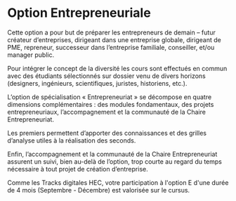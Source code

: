 <!-- TITLE: Option E -->
<!-- SUBTITLE: A quick summary of Option E -->

# Option Entrepreneuriale

Cette option a pour but de préparer les entrepreneurs de demain – futur créateur d’entreprises, dirigeant dans une entreprise globale, dirigeant de PME, repreneur, successeur dans l’entreprise familiale, conseiller, et/ou manager public.

Pour intégrer le concept de la diversité les cours sont effectués en commun avec des étudiants sélectionnés sur dossier venu de divers horizons (designers, ingénieurs, scientifiques, juristes, historiens, etc.).

L’option de spécialisation « Entrepreneuriat » se décompose en quatre dimensions complémentaires : des modules fondamentaux, des projets entrepreneuriaux, l’accompagnement et la communauté de la Chaire Entrepreneuriat.

Les premiers permettent d’apporter des connaissances et des grilles d’analyse utiles à la réalisation des seconds.

Enfin, l’accompagnement et la communauté de la Chaire Entrepreneuriat assurent un suivi, bien au-delà de l’option, trop courte au regard du temps nécessaire à tout projet de création d’entreprise.

Comme les Tracks digitales HEC, votre participation à l'option E d'une durée de 4 mois (Septembre - Décembre) est valorisée sur le cursus.